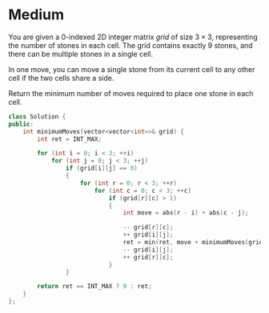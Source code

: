 # Medium

You are given a 0-indexed 2D integer matrix $grid$ of size $3 \times 3$, representing the number of stones in each cell. The grid contains exactly 9 stones, and there can be multiple stones in a single cell.

In one move, you can move a single stone from its current cell to any other cell if the two cells share a side.

Return the minimum number of moves required to place one stone in each cell.

```cpp
class Solution {
public:
    int minimumMoves(vector<vector<int>>& grid) {
        int ret = INT_MAX;

        for (int i = 0; i < 3; ++i)
            for (int j = 0; j < 3; ++j)
                if (grid[i][j] == 0)
                {
                    for (int r = 0; r < 3; ++r)
                        for (int c = 0; c < 3; ++c)
                            if (grid[r][c] > 1)
                            {
                                int move = abs(r - i) + abs(c - j);

                                -- grid[r][c];
                                ++ grid[i][j];
                                ret = min(ret, move + minimumMoves(grid));
                                -- grid[i][j];
                                ++ grid[r][c];
                            }
                }

        return ret == INT_MAX ? 0 : ret;
    }
};
```
